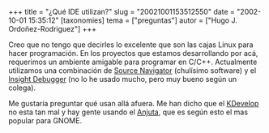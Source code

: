 +++
title = "¿Qué IDE utilizan?"
slug = "20021001153512550"
date = "2002-10-01 15:35:12"
[taxonomies]
tema = ["preguntas"]
autor = ["Hugo J. Ordoñez-Rodriguez"]
+++

Creo que no tengo que decirles lo excelente que son las cajas Linux para
hacer programación. En los proyectos que estamos desarrollando por acá,
requerimos un ambiente amigable para programar en C/C++. Actualmente
utilizamos una combinación de [Source
Navigator](http://sources.redhat.com/sourcenav/) (chulísimo software) y
el [Insight Debugger](http://sources.redhat.com/insight/) (no lo he
usado mucho, pero muy bueno según un colega).

Me gustaría preguntar qué usan allá afuera. Me han dicho que el
[KDevelop](http://www.kdevelop.org/) no esta tan mal y hay gente usando
el [Anjuta](http://anjuta.sourceforge.net/), que es según esto el mas
popular para GNOME.

